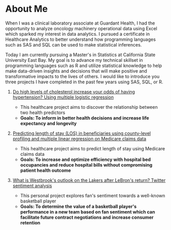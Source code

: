 # About Me

When I was a clinical laboratory associate at Guardant Health, I had the opportunity to analyze oncology machinery operational data using Excel which sparked my interest in data analytics.
I pursued a certificate in Healthcare Analytics to better understand how programming languages such as SAS and SQL can be used to make statistical inferences.

Today I am currently pursuing a Master's in Statistics at California State University East Bay. My goal is to advance my technical skillset in programming languages such as R and utilize statistical knowledge to help make data-driven insights and decisions that will make positive and transformative impacts to the lives of others.
I would like to introduce you three projects I have completed in the past few years using SAS, SQL, or R.

1. [Do high levels of cholesterol increase your odds of having hypertension? Using multiple logistic regression](https://github.com/ihnguyen/SAS_Project)
   - This healthcare project aims to discover the relationship between two health predictors
   -  **Goals: To inform in better health decisions and increase life expectancy and longevity**

2. [Predicting length of stay (LOS) in beneficiaries using county-level profiling and multiple linear regression on Medicare claims data](https://github.com/ihnguyen/SAS_Project2)
   - This healthcare project aims to predict length of stay using Medicare claims data
   - **Goals: To increase and optimize efficiency with hospital bed occupancies and reduce hospital bills without compromising patient health outcome**

3. [What is Westbrook's outlook on the Lakers after LeBron's return? Twitter sentiment analysis](https://github.com/ihnguyen/R_Project)
   - This personal project explores fan's sentiment towards a well-known basketball player
   - **Goals: To determine the value of a basketball player's performance in a new team based on fan sentiment which can facilitate future contract negotiations and increase consumer retention**
